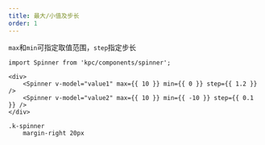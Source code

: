 ```yaml
---
title: 最大/小值及步长
order: 1
---
```


`max`和`min`可指定取值范围，`step`指定步长

```vdt
import Spinner from 'kpc/components/spinner';

<div>
    <Spinner v-model="value1" max={{ 10 }} min={{ 0 }} step={{ 1.2 }} />
    <Spinner v-model="value2" max={{ 10 }} min={{ -10 }} step={{ 0.1 }} />
</div>
```

```styl
.k-spinner
    margin-right 20px
```

